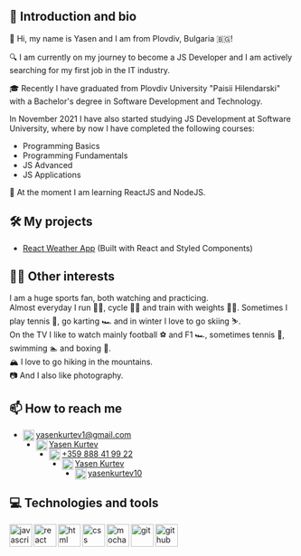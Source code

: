 ## 👋 Introduction and bio
🧑 Hi, my name is Yasen and I am from Plovdiv, Bulgaria 🇧🇬!

🔍 I am currently on my journey to become a JS Developer and I am actively searching for my first job in the IT industry.

🎓 Recently I have graduated from Plovdiv University "Paisii Hilendarski" with a Bachelor's degree in Software Development and Technology.

In November 2021 I have also started studying JS Development at Software University, where by now I have completed the following courses:
- Programming Basics
- Programming Fundamentals
- JS Advanced
- JS Applications

📖 At the moment I am learning ReactJS and NodeJS.

## 🛠️ My projects
- <a href="https://github.com/YasenKurtev/react-weather-app">React Weather App</a> (Built with React and Styled Components)

## 🤹‍♂️ Other interests
I am a huge sports fan, both watching and practicing.</br>
Almost everyday I run 🏃‍♂️, cycle 🚴‍♂️ and train with weights 🏋️‍♂️. Sometimes I play tennis 🎾, go karting 🏎️ and in winter I love to go skiing ⛷️.</br>
On the TV I like to watch mainly football ⚽ and F1 🏎️, sometimes tennis 🎾, swimming 🏊 and boxing 🥊.</br>
🏔️ I love to go hiking in the mountains.</br>
📷 And I also like photography.

## 📫 How to reach me
<ul>
  <li>
    <img align="left" alt="gmail" width="20px" src="https://cdn-icons-png.flaticon.com/512/732/732200.png" />
    <a href="mailto:yasenkurtev1@gmail.com">yasenkurtev1@gmail.com</a>
  </li>
  <li>
    <img align="left" alt="gmail" width="20px" src="https://cdn-icons-png.flaticon.com/512/3536/3536505.png" />
    <a href="https://www.linkedin.com/in/yasen-kurtev-11b71b252/">Yasen Kurtev</a>
  </li>
  <li>
    <img align="left" alt="phone" width="20px" src="https://cdn-icons-png.flaticon.com/512/5585/5585856.png" />
    <a href="tel:+359878419922">+359 888 41 99 22</a>
  </li>
  <li>
    <img align="left" alt="facebook" width="20px" src="https://cdn-icons-png.flaticon.com/512/1384/1384053.png" />
    <a href="https://www.facebook.com/yasen.kurtev.3/">Yasen Kurtev</a>
  </li>
  <li>
    <img align="left" alt="instagram" width="20px" src="https://cdn-icons-png.flaticon.com/512/2111/2111463.png" />
    <a href="https://www.instagram.com/yasenkurtev10/">yasenkurtev10</a>
  </li>
</ul>

## 💻 Technologies and tools
<img align="left" alt="javascript" width="40px" src="https://cdn.jsdelivr.net/gh/devicons/devicon/icons/javascript/javascript-original.svg" />
<img align="left" alt="react" width="40px" src="https://cdn.jsdelivr.net/gh/devicons/devicon/icons/react/react-original.svg" />
<img align="left" alt="html" width="40px" src="https://cdn.jsdelivr.net/gh/devicons/devicon/icons/html5/html5-original.svg" />
<img align="left" alt="css" width="40px" src="https://cdn.jsdelivr.net/gh/devicons/devicon/icons/css3/css3-original.svg" />
<img align="left" alt="mocha" width="40px" src="https://cdn.jsdelivr.net/gh/devicons/devicon/icons/mocha/mocha-plain.svg" />
<img align="left" alt="git" width="40px" src="https://cdn.jsdelivr.net/gh/devicons/devicon/icons/git/git-original.svg" />
<img align="left" alt="github" width="40px" src="https://cdn.jsdelivr.net/gh/devicons/devicon/icons/github/github-original.svg" />

<!---
YasenKurtev/YasenKurtev is a ✨ special ✨ repository because its `README.md` (this file) appears on your GitHub profile.
You can click the Preview link to take a look at your changes.
--->
